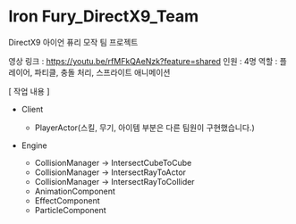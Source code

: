 # Iron Fury_DirectX9_Team
DirectX9 아이언 퓨리 모작 팀 프로젝트

영상 링크 : https://youtu.be/rfMFkQAeNzk?feature=shared
인원 : 4명
역할 : 플레이어, 파티클, 충돌 처리, 스프라이트 애니메이션

[ 작업 내용 ]

- Client
   - PlayerActor(스킬, 무기, 아이템 부분은 다른 팀원이 구현했습니다.)
 
- Engine
   - CollisionManager -> IntersectCubeToCube
   - CollisionManager -> IntersectRayToActor
   - CollisionManager -> IntersectRayToCollider
   - AnimationComponent
   - EffectComponent
   - ParticleComponent
